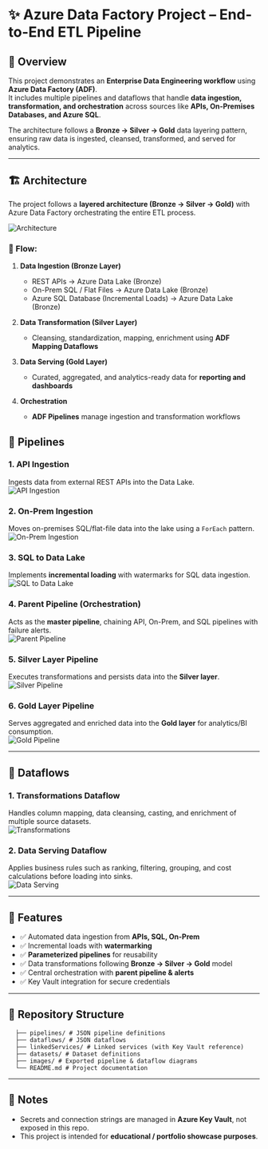 # ✨ Azure Data Factory Project – End-to-End ETL Pipeline

## 📌 Overview
This project demonstrates an **Enterprise Data Engineering workflow** using **Azure Data Factory (ADF)**.  
It includes multiple pipelines and dataflows that handle **data ingestion, transformation, and orchestration** across sources like **APIs, On-Premises Databases, and Azure SQL**.  

The architecture follows a **Bronze → Silver → Gold** data layering pattern, ensuring raw data is ingested, cleansed, transformed, and served for analytics.

---

## 🏗️ Architecture

The project follows a **layered architecture (Bronze → Silver → Gold)** with Azure Data Factory orchestrating the entire ETL process.  

![Architecture](images/architecture.png)  

### 🔹 Flow:
1. **Data Ingestion (Bronze Layer)**  
   - REST APIs → Azure Data Lake (Bronze)  
   - On-Prem SQL / Flat Files → Azure Data Lake (Bronze)  
   - Azure SQL Database (Incremental Loads) → Azure Data Lake (Bronze)  

2. **Data Transformation (Silver Layer)**  
   - Cleansing, standardization, mapping, enrichment using **ADF Mapping Dataflows**  

3. **Data Serving (Gold Layer)**  
   - Curated, aggregated, and analytics-ready data for **reporting and dashboards**  

4. **Orchestration**  
   - **ADF Pipelines** manage ingestion and transformation workflows  


## 🔄 Pipelines

### 1. API Ingestion  
Ingests data from external REST APIs into the Data Lake.  
![API Ingestion](images/API_ingestion.png)

### 2. On-Prem Ingestion  
Moves on-premises SQL/flat-file data into the lake using a `ForEach` pattern.  
![On-Prem Ingestion](images/on_prem_ingestion.png)

### 3. SQL to Data Lake  
Implements **incremental loading** with watermarks for SQL data ingestion.  
![SQL to Data Lake](images/SQLtoDatalake.png)

### 4. Parent Pipeline (Orchestration)  
Acts as the **master pipeline**, chaining API, On-Prem, and SQL pipelines with failure alerts.  
![Parent Pipeline](images/parent_pipeline.png)

### 5. Silver Layer Pipeline  
Executes transformations and persists data into the **Silver layer**.  
![Silver Pipeline](images/silver.png)

### 6. Gold Layer Pipeline  
Serves aggregated and enriched data into the **Gold layer** for analytics/BI consumption.  
![Gold Pipeline](images/Gold.png)

---

## 🔧 Dataflows

### 1. Transformations Dataflow  
Handles column mapping, data cleansing, casting, and enrichment of multiple source datasets.  
![Transformations](images/transformations_Dataflow.png)

### 2. Data Serving Dataflow  
Applies business rules such as ranking, filtering, grouping, and cost calculations before loading into sinks.  
![Data Serving](images/Dataserving.png)

---

## 🚀 Features
- ✅ Automated data ingestion from **APIs, SQL, On-Prem**  
- ✅ Incremental loads with **watermarking**  
- ✅ **Parameterized pipelines** for reusability  
- ✅ Data transformations following **Bronze → Silver → Gold** model  
- ✅ Central orchestration with **parent pipeline & alerts**  
- ✅ Key Vault integration for secure credentials  

---


## 📂 Repository Structure
```
  ├── pipelines/ # JSON pipeline definitions
  ├── dataflows/ # JSON dataflows
  ├── linkedServices/ # Linked services (with Key Vault reference)
  ├── datasets/ # Dataset definitions
  ├── images/ # Exported pipeline & dataflow diagrams
  └── README.md # Project documentation
```

---
## 📝 Notes
- Secrets and connection strings are managed in **Azure Key Vault**, not exposed in this repo.  
- This project is intended for **educational / portfolio showcase purposes**.
